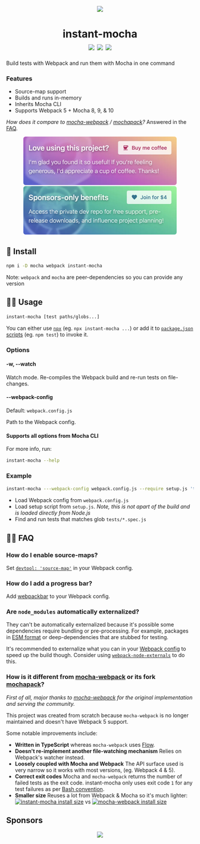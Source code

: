 <p align="center">
  <img src=".github/logo.svg" width="112px">
</p>

<h1 align="center">
  instant-mocha
  <br>
  <a href="https://npm.im/instant-mocha"><img src="https://badgen.net/npm/v/instant-mocha"></a> <a href="https://npm.im/instant-mocha"><img src="https://badgen.net/npm/dm/instant-mocha"></a> <a href="https://packagephobia.now.sh/result?p=instant-mocha"><img src="https://packagephobia.now.sh/badge?p=instant-mocha"></a>
</h1>

Build tests with Webpack and run them with Mocha in one command

### Features
- Source-map support
- Builds and runs in-memory
- Inherits Mocha CLI
- Supports Webpack 5 + Mocha 8, 9, & 10

_How does it compare to [mocha-webpack](https://github.com/zinserjan/mocha-webpack) / [mochapack](https://github.com/sysgears/mochapack)?_ Answered in the [FAQ](#how-is-it-different-from-mocha-webpack-or-its-fork-mochapack).

<p align="center">
	<a href="https://github.com/sponsors/privatenumber/sponsorships?tier_id=398771"><img width="412" src="https://raw.githubusercontent.com/privatenumber/sponsors/master/banners/assets/donate.webp"></a>
	<a href="https://github.com/sponsors/privatenumber/sponsorships?tier_id=416984"><img width="412" src="https://raw.githubusercontent.com/privatenumber/sponsors/master/banners/assets/sponsor.webp"></a>
</p>

## 🚀 Install
```sh
npm i -D mocha webpack instant-mocha
```

Note: `webpack` and `mocha` are peer-dependencies so you can provide any version

## 👨‍🏫 Usage
```sh
instant-mocha [test paths/globs...]
```

You can either use [`npx`](https://www.npmjs.com/package/npx) (eg. `npx instant-mocha ...`) or add it to [`package.json` scripts](https://nodejs.dev/learn/the-package-json-guide) (eg. `npm test`) to invoke it. 

### Options
#### -w, --watch
Watch mode. Re-compiles the Webpack build and re-run tests on file-changes.

#### --webpack-config
Default: `webpack.config.js`

Path to the Webpack config.

#### Supports all options from Mocha CLI
For more info, run:
```sh
instant-mocha --help
```

### Example
```sh
instant-mocha ---webpack-config webpack.config.js --require setup.js 'tests/*.spec.js'
```
- Load Webpack config from `webpack.config.js`
- Load setup script from `setup.js`. _Note, this is not apart of the build and is loaded directly from Node.js_
- Find and run tests that matches glob `tests/*.spec.js`

## 💁‍♀️ FAQ

### How do I enable source-maps?
Set [`devtool: 'source-map'`](https://webpack.js.org/configuration/devtool/) in your Webpack config.

### How do I add a progress bar?
Add [webpackbar](https://github.com/unjs/webpackbar) to your Webpack config.

### Are `node_modules` automatically externalized?
They can't be automatically externalized because it's possible some dependencies require bundling or pre-processing. For example, packages in [ESM format](https://nodejs.org/api/esm.html) or deep-dependencies that are stubbed for testing.

It's recommended to externalize what you can in your [Webpack config](https://webpack.js.org/configuration/externals/) to speed up the build though. Consider using [`webpack-node-externals`](https://github.com/liady/webpack-node-externals) to do this.

### How is it different from [mocha-webpack](https://github.com/zinserjan/mocha-webpack) or its fork [mochapack](https://github.com/sysgears/mochapack)?

_First of all, major thanks to [mocha-webpack](https://github.com/zinserjan/mocha-webpack) for the original implementation and serving the community._

This project was created from scratch because `mocha-webpack` is no longer maintained and doesn't have Webpack 5 support.

Some notable improvements include:
- **Written in TypeScript** whereas `mocha-webpack` uses [Flow](https://github.com/facebook/flow).
- **Doesn't re-implement another file-watching mechanism** Relies on Webpack's watcher instead.
- **Loosely coupled with Mocha and Webpack** The API surface used is very narrow so it works with most versions, (eg. Webpack 4 & 5).
- **Correct exit codes** Mocha and `mocha-webpack` returns the number of failed tests as the exit code. instant-mocha only uses exit code `1` for any test failures as per [Bash convention](https://tldp.org/LDP/abs/html/exitcodes.html).
- **Smaller size** Reuses a lot from Webpack & Mocha so it's much lighter: [![instant-mocha install size](https://packagephobia.now.sh/badge?p=instant-mocha)](https://packagephobia.now.sh/result?p=instant-mocha) vs [![mocha-webpack install size](https://packagephobia.now.sh/badge?p=mocha-webpack)](https://packagephobia.now.sh/result?p=mocha-webpack)

## Sponsors

<p align="center">
	<a href="https://github.com/sponsors/privatenumber">
		<img src="https://cdn.jsdelivr.net/gh/privatenumber/sponsors/sponsorkit/sponsors.svg">
	</a>
</p>
